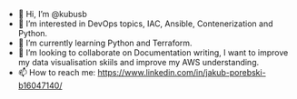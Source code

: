 - 👋 Hi, I’m @kubusb
- 👀 I’m interested in DevOps topics, IAC, Ansible, Contenerization and Python.
- 🌱 I’m currently learning Python and Terraform.
- 💞️ I’m looking to collaborate on Documentation writing, I want to improve my data visualisation skiils and improve my AWS understanding.
- 📫 How to reach me: https://www.linkedin.com/in/jakub-porebski-b16047140/

<!---
kubusb/kubusb is a ✨ special ✨ repository because its `README.md` (this file) appears on your GitHub profile.
You can click the Preview link to take a look at your changes.
--->
